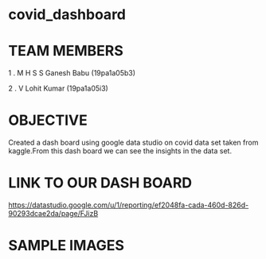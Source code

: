 # covid_dashboard

# TEAM MEMBERS 
 1 . M H S S Ganesh Babu (19pa1a05b3)
 
 2 . V Lohit Kumar (19pa1a05i3)
  
# OBJECTIVE
 Created a dash board using google data studio on covid data set taken from kaggle.From this dash board we can see the insights in the data set.
 
# LINK TO OUR DASH BOARD
 https://datastudio.google.com/u/1/reporting/ef2048fa-cada-460d-826d-90293dcae2da/page/FJizB
 
# SAMPLE IMAGES

